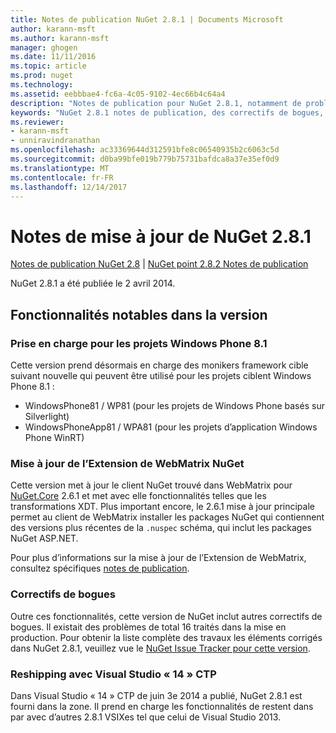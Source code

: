 ```yaml
---
title: Notes de publication NuGet 2.8.1 | Documents Microsoft
author: karann-msft
ms.author: karann-msft
manager: ghogen
ms.date: 11/11/2016
ms.topic: article
ms.prod: nuget
ms.technology: 
ms.assetid: eebbbae4-fc6a-4c05-9102-4ec66b4c64a4
description: "Notes de publication pour NuGet 2.8.1, notamment de problèmes connus, des correctifs de bogues, les fonctionnalités ajoutées et dcr."
keywords: "NuGet 2.8.1 notes de publication, des correctifs de bogues, problèmes connus, ajouté des fonctionnalités, DCR"
ms.reviewer:
- karann-msft
- unniravindranathan
ms.openlocfilehash: ac33369644d312591bfe8c06540935b2c6063c5d
ms.sourcegitcommit: d0ba99bfe019b779b75731bafdca8a37e35ef0d9
ms.translationtype: MT
ms.contentlocale: fr-FR
ms.lasthandoff: 12/14/2017
---
```

# <a name="nuget-281-release-notes"></a>Notes de mise à jour de NuGet 2.8.1

[Notes de publication NuGet 2.8](../release-notes/nuget-2.8.md) | [NuGet point 2.8.2 Notes de publication](../release-notes/nuget-2.8.2.md)

NuGet 2.8.1 a été publiée le 2 avril 2014.

## <a name="notable-features-in-the-release"></a>Fonctionnalités notables dans la version

### <a name="support-for-windows-phone-81-projects"></a>Prise en charge pour les projets Windows Phone 8.1
Cette version prend désormais en charge des monikers framework cible suivant nouvelle qui peuvent être utilisé pour les projets ciblent Windows Phone 8.1 :

* WindowsPhone81 / WP81 (pour les projets de Windows Phone basés sur Silverlight)
* WindowsPhoneApp81 / WPA81 (pour les projets d’application Windows Phone WinRT)

### <a name="update-of-the-nuget-webmatrix-extension"></a>Mise à jour de l’Extension de WebMatrix NuGet
Cette version met à jour le client NuGet trouvé dans WebMatrix pour [NuGet.Core](https://www.nuget.org/packages/Nuget.Core/2.6.1) 2.6.1 et met avec elle fonctionnalités telles que les transformations XDT. Plus important encore, le 2.6.1 mise à jour principale permet au client de WebMatrix installer les packages NuGet qui contiennent des versions plus récentes de la `.nuspec` schéma, qui inclut les packages NuGet ASP.NET.

Pour plus d’informations sur la mise à jour de l’Extension de WebMatrix, consultez spécifiques [notes de publication](../release-notes/nuget-2.6.1-for-WebMatrix.md).

### <a name="bug-fixes"></a>Correctifs de bogues
Outre ces fonctionnalités, cette version de NuGet inclut autres correctifs de bogues. Il existait des problèmes de total 16 traités dans la mise en production. Pour obtenir la liste complète des travaux les éléments corrigés dans NuGet 2.8.1, veuillez vue le [NuGet Issue Tracker pour cette version](https://nuget.codeplex.com/workitem/list/advanced?keyword=&status=All&type=All&priority=All&release=NuGet%202.8.1&assignedTo=All&component=All&sortField=LastUpdatedDate&sortDirection=Descending&page=0&reasonClosed=All).

### <a name="reshipping-with-visual-studio-14-ctp"></a>Reshipping avec Visual Studio « 14 » CTP
Dans Visual Studio « 14 » CTP de juin 3e 2014 a publié, NuGet 2.8.1 est fourni dans la zone. Il prend en charge les fonctionnalités de restent dans par avec d’autres 2.8.1 VSIXes tel que celui de Visual Studio 2013.
